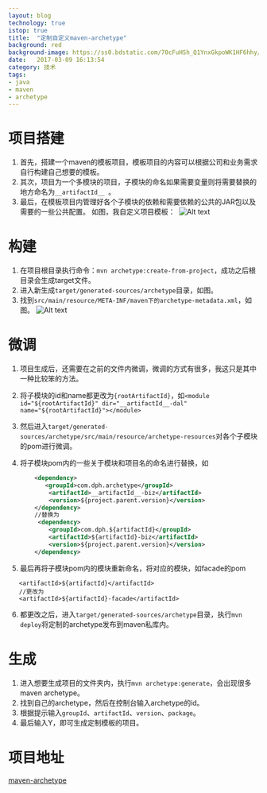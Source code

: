 ```yaml
---
layout: blog
technology: true
istop: true
title:  "定制自定义maven-archetype"
background: red
background-image: https://ss0.bdstatic.com/70cFuHSh_Q1YnxGkpoWK1HF6hhy/it/u=1844720362,2711177956&fm=27&gp=0.jpg
date:   2017-03-09 16:13:54
category: 技术
tags:
- java
- maven
- archetype
---
```


# 项目搭建

1.   首先，搭建一个maven的模板项目，模板项目的内容可以根据公司和业务需求自行构建自己想要的模板。
2.   其次，项目为一个多模块的项目，子模块的命名如果需要变量则将需要替换的地方命名为```__artifactId__ ```。
3.   最后，在模板项目内管理好各个子模块的依赖和需要依赖的公共的JAR包以及需要的一些公共配置。
     如图，我自定义项目模板：
      ​  	![Alt text](https://sarasxu.github.io/blog/img/maven-archetype/1.png)

# 构建

1. 在项目根目录执行命令：```mvn archetype:create-from-project```，成功之后根目录会生成target文件。
2. 进入新生成`target/generated-sources/archetype`目录，如图。
3. 找到`src/main/resource/META-INF/maven下的archetype-metadata.xml`，如图。
   ![Alt text](https://sarasxu.github.io/blog/img/maven-archetype/2.png)


# 微调

1. 项目生成后，还需要在之前的文件内微调，微调的方式有很多，我这只是其中一种比较笨的方法。

2. 将子模块的id和name都更改为`{rootArtifactId}`，如`<module id="${rootArtifactId}" dir="__artifactId__-dal" name="${rootArtifactId}"></module>`
3. 然后进入`target/generated-sources/archetype/src/main/resource/archetype-resources`对各个子模块的pom进行微调。

4. 将子模块pom内的一些关于模块和项目名的命名进行替换，如
    ``` XML
        <dependency>
           <groupId>com.dph.archetype</groupId>
            <artifactId>__artifactId__-biz</artifactId>
            <version>${project.parent.version}</version>
        </dependency>
        //替换为
         <dependency>
            <groupId>com.dph.${artifactId}</groupId>
            <artifactId>${artifactId}-biz</artifactId>
            <version>${project.parent.version}</version>
        </dependency>
    ```
5. 最后再将子模块pom内的模块重新命名，将对应的模块，如facade的pom
 ```
 	<artifactId>${artifactId}</artifactId>
 	//更改为
 	<artifactId>${artifactId}-facade</artifactId>
 ```
6. 都更改之后，进入`target/generated-sources/archetype`目录，执行`mvn deploy`将定制的archetype发布到maven私库内。


# 生成

1. 进入想要生成项目的文件夹内，执行`mvn archetype:generate`，会出现很多maven archetype。
2. 找到自己的archetype，然后在控制台输入archetype的id。
3. 根据提示输入`groupId`、`artifactId`、`version`、`package`。
4. 最后输入Y，即可生成定制模板的项目。

# 项目地址

[maven-archetype](https://github.com/SarasXu/maven-archetype "maven-archetype")
